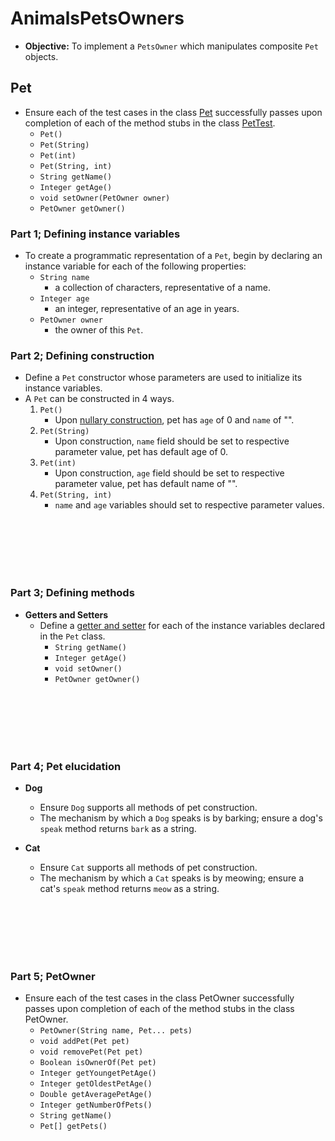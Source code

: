 # AnimalsPetsOwners
* **Objective:** To implement a `PetsOwner` which manipulates composite `Pet` objects.

## Pet
* Ensure each of the test cases in the class [Pet]() successfully passes upon completion of each of the method stubs in the class [PetTest]().
    * `Pet()`
    * `Pet(String)`
    * `Pet(int)`
    * `Pet(String, int)`
    * `String getName()`
    * `Integer getAge()`
    * `void setOwner(PetOwner owner)`
    * `PetOwner getOwner()`



### Part 1; Defining instance variables
* To create a programmatic representation of a `Pet`, begin by declaring an instance variable for each of the following properties:
	* `String name`
		* a collection of characters, representative of a name.
	* `Integer age`
		* an integer, representative of an age in years.
	* `PetOwner owner`
		* the owner of this `Pet`.

### Part 2; Defining construction
* Define a `Pet` constructor whose parameters are used to initialize its instance variables.
* A `Pet` can be constructed in 4 ways.
    1. `Pet()`
        * Upon [nullary construction](https://en.wikipedia.org/wiki/Nullary_constructor), pet has `age` of 0 and `name` of "".
    2. `Pet(String)`
        * Upon construction, `name` field should be set to respective parameter value, pet has default age of 0.
    3. `Pet(int)`
        * Upon construction, `age` field should be set to respective parameter value, pet has default name of "".
    4. `Pet(String, int)`
        * `name` and `age` variables should set to respective parameter values.















<br><br><br><br><br>

### Part 3; Defining methods

* **Getters and Setters**
	* Define a [getter and setter](https://en.wikipedia.org/wiki/Mutator_method#Java_example) for each of the instance variables declared in the `Pet` class.
        * `String getName()`
        * `Integer getAge()`
        * `void setOwner()`
        * `PetOwner getOwner()`



















<br><br><br><br><br>

### Part 4; Pet elucidation

* **Dog**
    * Ensure `Dog` supports all methods of pet construction.
    * The mechanism by which a `Dog` speaks is by barking; ensure a dog's `speak` method returns `bark` as a string.

* **Cat**
    * Ensure `Cat` supports all methods of pet construction.
    * The mechanism by which a `Cat` speaks is by meowing; ensure a cat's `speak` method returns `meow` as a string.




<br><br><br><br><br>
### Part 5; PetOwner
* Ensure each of the test cases in the class PetOwner successfully passes upon completion of each of the method stubs in the class PetOwner.
    * `PetOwner(String name, Pet... pets)`
    * `void addPet(Pet pet)`
    * `void removePet(Pet pet)`
    * `Boolean isOwnerOf(Pet pet)`
    * `Integer getYoungetPetAge()`
    * `Integer getOldestPetAge()`
    * `Double getAveragePetAge()`
    * `Integer getNumberOfPets()`
    * `String getName()`
    * `Pet[] getPets()`